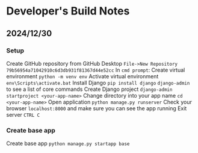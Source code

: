 # Developer's Build Notes

## 2024/12/30

### Setup

Create GitHub repository from GitHub Desktop `File->New Repository`
`79b56954a71042910c6d3db931f81367d44e52cc`
In `cmd prompt`:
Create virtual environment `python -m venv env`
Activate virtual environment `env\Scripts\activate.bat`
Install Django `pip install django`
`django-admin` to see a list of core commands
Create Django project `django-admin startproject <your-app-name>`
Change directory into your app name `cd <your-app-name>`
Open application `python manage.py runserver`
Check your browser `localhost:8000` and make sure you can see the app running
Exit server `CTRL C`

### Create base app

Create base app `python manage.py startapp base`
